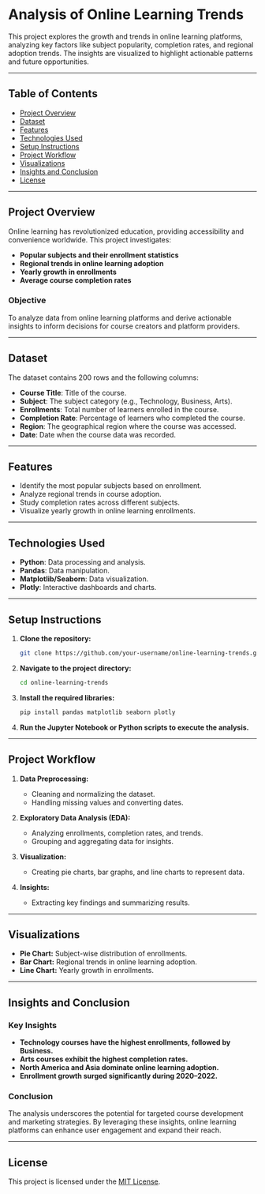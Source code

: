 # Analysis of Online Learning Trends

This project explores the growth and trends in online learning platforms, analyzing key factors like subject popularity, completion rates, and regional adoption trends. The insights are visualized to highlight actionable patterns and future opportunities.

---

## Table of Contents

- [Project Overview](#project-overview)
- [Dataset](#dataset)
- [Features](#features)
- [Technologies Used](#technologies-used)
- [Setup Instructions](#setup-instructions)
- [Project Workflow](#project-workflow)
- [Visualizations](#visualizations)
- [Insights and Conclusion](#insights-and-conclusion)
- [License](#license)

---

## Project Overview

Online learning has revolutionized education, providing accessibility and convenience worldwide. This project investigates:

- **Popular subjects and their enrollment statistics**
- **Regional trends in online learning adoption**
- **Yearly growth in enrollments**
- **Average course completion rates**

### Objective

To analyze data from online learning platforms and derive actionable insights to inform decisions for course creators and platform providers.

---

## Dataset

The dataset contains 200 rows and the following columns:

- **Course Title**: Title of the course.
- **Subject**: The subject category (e.g., Technology, Business, Arts).
- **Enrollments**: Total number of learners enrolled in the course.
- **Completion Rate**: Percentage of learners who completed the course.
- **Region**: The geographical region where the course was accessed.
- **Date**: Date when the course data was recorded.

---

## Features

- Identify the most popular subjects based on enrollment.
- Analyze regional trends in course adoption.
- Study completion rates across different subjects.
- Visualize yearly growth in online learning enrollments.

---

## Technologies Used

- **Python**: Data processing and analysis.
- **Pandas**: Data manipulation.
- **Matplotlib/Seaborn**: Data visualization.
- **Plotly**: Interactive dashboards and charts.

---

## Setup Instructions

1. **Clone the repository:**
    ```bash
    git clone https://github.com/your-username/online-learning-trends.git
    ```

2. **Navigate to the project directory:**
    ```bash
    cd online-learning-trends
    ```

3. **Install the required libraries:**
    ```bash
    pip install pandas matplotlib seaborn plotly
    ```

4. **Run the Jupyter Notebook or Python scripts to execute the analysis.**

---

## Project Workflow

1. **Data Preprocessing:**
    - Cleaning and normalizing the dataset.
    - Handling missing values and converting dates.

2. **Exploratory Data Analysis (EDA):**
    - Analyzing enrollments, completion rates, and trends.
    - Grouping and aggregating data for insights.

3. **Visualization:**
    - Creating pie charts, bar graphs, and line charts to represent data.

4. **Insights:**
    - Extracting key findings and summarizing results.

---

## Visualizations

- **Pie Chart:** Subject-wise distribution of enrollments.
- **Bar Chart:** Regional trends in online learning adoption.
- **Line Chart:** Yearly growth in enrollments.

---

## Insights and Conclusion

### Key Insights

- **Technology courses have the highest enrollments, followed by Business.**
- **Arts courses exhibit the highest completion rates.**
- **North America and Asia dominate online learning adoption.**
- **Enrollment growth surged significantly during 2020–2022.**

### Conclusion

The analysis underscores the potential for targeted course development and marketing strategies. By leveraging these insights, online learning platforms can enhance user engagement and expand their reach.

---

## License

This project is licensed under the [MIT License](LICENSE).

